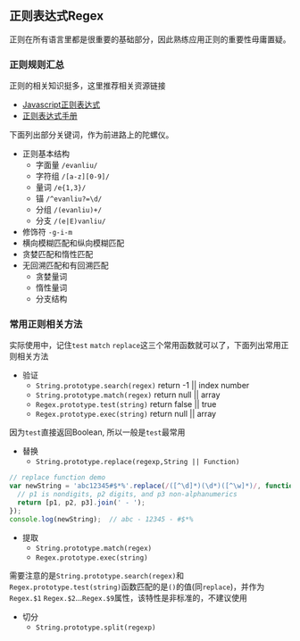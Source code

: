 ## 正则表达式Regex

正则在所有语言里都是很重要的基础部分，因此熟练应用正则的重要性毋庸置疑。

### 正则规则汇总

正则的相关知识挺多，这里推荐相关资源链接
- [Javascript正则表达式](https://zhuanlan.zhihu.com/p/29707385)
- [正则表达式手册](http://tool.oschina.net/uploads/apidocs/jquery/regexp.html)

下面列出部分关键词，作为前进路上的陀螺仪。

- 正则基本结构
  - 字面量 `/evanliu/`
  - 字符组 `/[a-z][0-9]/`
  - 量词 `/e{1,3}/`
  - 锚 `/^evanliu?=\d/`
  - 分组 `/(evanliu)+/`
  - 分支 `/(e|E)vanliu/`
- 修饰符 `-g-i-m`
- 横向模糊匹配和纵向模糊匹配
- 贪婪匹配和惰性匹配
- 无回溯匹配和有回溯匹配
  - 贪婪量词
  - 惰性量词
  - 分支结构

### 常用正则相关方法

实际使用中，记住`test` `match` `replace`这三个常用函数就可以了，下面列出常用正则相关方法


- 验证
  - `String.prototype.search(regex)` return -1 || index number
  - `String.prototype.match(regex)` return null || array
  - `Regex.prototype.test(string)` return false || true
  - `Regex.prototype.exec(string)` return null || array

因为`test`直接返回Boolean, 所以一般是`test`最常用

- 替换
  - `String.prototype.replace(regexp,String || Function)`

```javascript
// replace function demo
var newString = 'abc12345#$*%'.replace(/([^\d]*)(\d*)([^\w]*)/, function(match, p1, p2, p3, offset, string){
  // p1 is nondigits, p2 digits, and p3 non-alphanumerics
  return [p1, p2, p3].join(' - ');
});
console.log(newString);  // abc - 12345 - #$*%
```

- 提取
  - `String.prototype.match(regex)`
  - `Regex.prototype.exec(string)`

需要注意的是`String.prototype.search(regex)`和`Regex.prototype.test(string)`函数匹配的是`()`的值(同`replace`)，并作为`Regex.$1` `Regex.$2`...`Regex.$9`属性，该特性是非标准的，不建议使用

- 切分
  - `String.prototype.split(regexp)`

